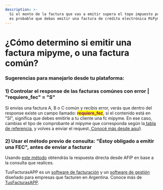 ```yaml
---
description: >-
  Si el monto de la factura que vas a emitir supera el tope impuesto por AFIP,
  es probable que debas emitir una factura de crédito electrónica MiPyme
---
```


# ¿Cómo determino si emitir una factura mipyme, o una factura común?

### Sugerencias para manejarlo desde tu plataforma:

### **1) Controlar el response de las facturas comúnes con error | "requiere\_fec" = "S"**

Si envías una factura A, B o C común y recibis error, verás que dentro del response existe un campo llamado: <mark style="color:purple;">**requiere\_fec**</mark>, si el contenido está en "SI", significa que debes emitirle a tu cliente una fc mipyme. En ese caso,  cambias el tipo de comprobante al mipyme que corresponda según la[ tabla de referencia](../parametros/tablas-de-referencia.md#tipos-de-comprobantes), y volves a enviar el request.[ Conocé más desde aquí](./#como-determinar-si-debo-emitir-un-comprobante-de-tipo-mipyme)\


### **2) Usar el método previo de consulta: "Éstoy obligado a emitir una FEC", antes de enviar a facturar**

Usando [este método](api-factura-electronica-afip-consulta-de-obligado-a-recibir-factura-de-credito-electronica-mipyme.md) obtendrás la respuesta directa desde AFIP en base a la consulta que realices.



TusFacturasAPP es un [software de facturación](https://www.tusfacturas.app/software-de-facturacion-argentina.html) y un [software de gestión](https://www.tusfacturas.app/software-de-gestion-para-pymes.html)  diseñado para empresas que facturen en Argentina. Conoce más de [TusFacturasAPP](https://www.tusfacturas.app).
